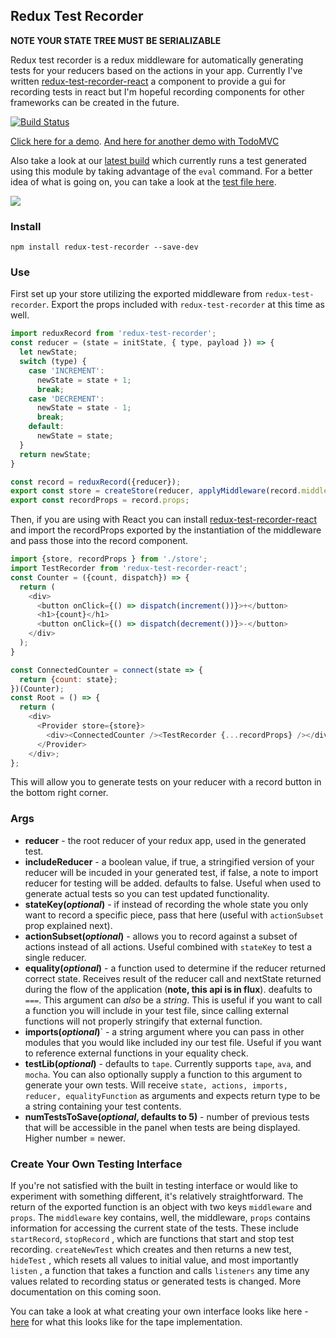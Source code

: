 ## Redux Test Recorder

**NOTE YOUR STATE TREE MUST BE SERIALIZABLE**

Redux test recorder is a redux middleware for automatically generating tests for your reducers based on the actions in your app. Currently I've written <a href="http://github.com/conorhastings/redux-test-recorder-react">redux-test-recorder-react</a> a component to provide a gui for recording tests in react but I'm hopeful recording components for other frameworks can be created in the future.

[![Build Status](https://travis-ci.org/conorhastings/redux-test-recorder.svg?branch=master)](https://travis-ci.org/conorhastings/redux-test-recorder)

<a href="http://conorhastings.com/redux-test-recorder/demo/index.html">Click here for a demo</a>. 
<a href="http://conorhastings.com/todo-mvc-redux-test-recorder/">And here for another demo with TodoMVC</a>

Also take a look at our <a href="https://travis-ci.org/conorhastings/redux-test-recorder">latest build</a> which currently runs a test generated using this module by taking advantage of the `eval` command. For a better idea of what is going on, you can take a look at the <a href="https://github.com/conorhastings/redux-test-recorder/blob/master/tests/index.js">test file here</a>.

<img src='http://i.imgur.com/TUMGnnb.gif' />

### Install

`npm install redux-test-recorder --save-dev`

### Use

First set up your store utilizing the exported middleware from `redux-test-recorder`. Export the props included with `redux-test-recorder` at this time as well. 

```js
import reduxRecord from 'redux-test-recorder';
const reducer = (state = initState, { type, payload }) => {
  let newState;
  switch (type) {
    case 'INCREMENT':
      newState = state + 1;
      break;
    case 'DECREMENT':
      newState = state - 1;
      break;
    default:
      newState = state;
  }
  return newState;
}

const record = reduxRecord({reducer});
export const store = createStore(reducer, applyMiddleware(record.middleware));
export const recordProps = record.props;
```

Then, if you are using with React you can install <a href="http://github.com/conorhastings/redux-test-recorder-react">redux-test-recorder-react</a> and import the recordProps exported by the instantiation of the middleware and pass those into the record component. 

```js
import {store, recordProps } from './store';
import TestRecorder from 'redux-test-recorder-react';
const Counter = ({count, dispatch}) => {
  return (
    <div>
      <button onClick={() => dispatch(increment())}>+</button>
      <h1>{count}</h1>
      <button onClick={() => dispatch(decrement())}>-</button>
    </div>
  );
}

const ConnectedCounter = connect(state => {
  return {count: state};
})(Counter);
const Root = () => {
  return (
    <div>
      <Provider store={store}>
        <div><ConnectedCounter /><TestRecorder {...recordProps} /></div>
      </Provider>
    </div>;
};
```
This will allow you to generate tests on your reducer with a record button in the bottom right corner.

### Args

* **reducer** - the root reducer of your redux app, used in the generated test.
* **includeReducer** - a boolean value, if true, a stringified version of your reducer will be incuded in your generated test, if false, a note to import reducer for testing will be added. defaults to false. Useful when used to generate actual tests so you can test updated functionality.
* **stateKey(*optional*)** - if instead of recording the whole state you only want to record a specific piece, pass that here (useful with `actionSubset` prop explained next).
* **actionSubset(*optional*)** - allows you to record against a subset of actions instead of all actions. Useful combined with `stateKey` to test a single reducer.
* **equality(*optional*)** - a function used to determine if the reducer returned correct state. Receives result of the reducer call and nextState returned during the flow of the application (**note, this api is in flux**). deafults to `===`. This argument can *also* be a *string*. This is useful if you want to call a function you will include in your test file, since calling external functions will not properly stringify that external function. 
* **imports(*optional*)**` - a string argument where you can pass in other modules that you would like included iny our test file. Useful if you want to reference external functions in your equality check.
* **testLib(*optional*)** - defaults to `tape`. Currently supports `tape`, `ava`, and `mocha`. You can also optionally supply a function to this argument to generate your own tests. Will receive `state, actions, imports, reducer, equalityFunction` as arguments and expects return type to be a string containing your test contents.
* **numTestsToSave(*optional*, defaults to 5)** - number of previous tests that will be accessible in the panel when tests are being displayed. Higher number = newer.

### Create Your Own Testing Interface

If you're not satisfied with the built in testing interface or would like to experiment with something different, it's relatively straightforward. The return of the exported function is an object with two keys `middleware` and `props`. The `middleware` key contains, well, the middleware, `props` contains information for accessing the current state of the tests. These include `startRecord`, `stopRecord` , which are functions that start and stop test recording. `createNewTest` which creates and then returns a new test, `hideTest` , which resets all values to initial value, and most importantly `listen` , a function that takes a function and calls `listeners` any time any values related to recording status or generated tests is changed. More documentation on this coming soon. 

You can take a look at what creating your own interface looks like here - <a href='https://github.com/conorhastings/redux-test-recorder/blob/master/src/create-test/tape.js'>here</a> for what this looks like for the tape implementation.

